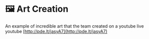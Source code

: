 # 🖼 Art Creation

An example of incredible art that the team created on a youtube live youtube [http://pde.lt/jasyA7](http://pde.lt/jasyA7)



